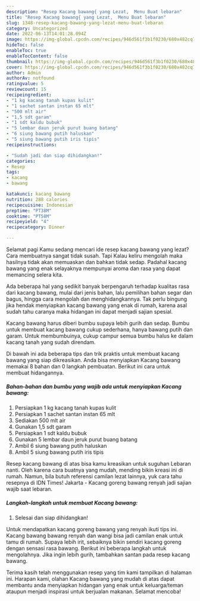 ```yaml
---
description: "Resep Kacang bawang{ yang Lezat,  Menu Buat lebaran"
title: "Resep Kacang bawang{ yang Lezat,  Menu Buat lebaran"
slug: 1348-resep-kacang-bawang-yang-lezat-menu-buat-lebaran
category: Uncategorized
date: 2022-06-13T14:01:28.094Z
image: https://img-global.cpcdn.com/recipes/946d561f3b1f0230/680x482cq70/kacang-bawang-foto-resep-utama.jpg
hideToc: false
enableToc: true
enableTocContent: false
thumbnail: https://img-global.cpcdn.com/recipes/946d561f3b1f0230/680x482cq70/kacang-bawang-foto-resep-utama.jpg
cover: https://img-global.cpcdn.com/recipes/946d561f3b1f0230/680x482cq70/kacang-bawang-foto-resep-utama.jpg
author: Admin
authorAv: notfound
ratingvalue: 5
reviewcount: 15
recipeingredient:
- "1 kg kacang tanah kupas kulit"
- "1 sachet santan instan 65 mlt"
- "500 mlt air"
- "1,5 sdt garam"
- "1 sdt kaldu bubuk"
- "5 lembar daun jeruk purut buang batang"
- "6 siung bawang putih haluskan"
- "5 siung bawang putih iris tipis"
recipeinstructions:

- "Sudah jadi dan siap dihidangkan!"
categories:
- Resep
tags:
- kacang
- bawang

katakunci: kacang bawang 
nutrition: 288 calories
recipecuisine: Indonesian
preptime: "PT38M"
cooktime: "PT58M"
recipeyield: "4"
recipecategory: Dinner

---
```



Selamat pagi Kamu sedang mencari ide resep kacang bawang yang lezat? Cara membuatnya sangat tidak susah. Tapi Kalau keliru mengolah maka hasilnya tidak akan memuaskan dan bahkan tidak sedap. Padahal kacang bawang yang enak selayaknya mempunyai aroma dan rasa yang dapat memancing selera kita.


Ada beberapa hal yang sedikit banyak berpengaruh terhadap kualitas rasa dari kacang bawang, mulai dari jenis bahan, lalu pemilihan bahan segar dan bagus, hingga cara mengolah dan menghidangkannya. Tak perlu bingung jika hendak menyiapkan kacang bawang yang enak di rumah, karena asal sudah tahu caranya maka hidangan ini dapat menjadi sajian spesial.

Kacang bawang harus diberi bumbu supaya lebih gurih dan sedap. Bumbu untuk membuat kacang bawang cukup sederhana, hanya bawang putih dan garam. Untuk membumbuinya, cukup campur semua bumbu halus ke dalam kacang tanah yang sudah direndam.


Di bawah ini ada beberapa tips dan trik praktis untuk membuat kacang bawang yang siap dikreasikan. Anda bisa menyiapkan Kacang bawang memakai 8 bahan dan 0 langkah pembuatan. Berikut ini cara untuk membuat hidangannya.

<!--inarticleads1-->

##### Bahan-bahan dan bumbu yang wajib ada untuk menyiapkan Kacang bawang:

1. Persiapkan 1 kg kacang tanah kupas kulit
1. Persiapkan 1 sachet santan instan 65 mlt
1. Sediakan 500 mlt air
1. Gunakan 1,5 sdt garam
1. Persiapkan 1 sdt kaldu bubuk
1. Gunakan 5 lembar daun jeruk purut buang batang
1. Ambil 6 siung bawang putih haluskan
1. Ambil 5 siung bawang putih iris tipis


Resep kacang bawang di atas bisa kamu kreasikan untuk suguhan Lebaran nanti. Oleh karena cara buatnya yang mudah, mending bikin kreasi ini di rumah. Namun, bila butuh referensi camilan lezat lainnya, yuk cara tahu resepnya di IDN Times! Jakarta - Kacang goreng bawang renyah jadi sajian wajib saat lebaran. 

<!--inarticleads2-->

##### Langkah-langkah untuk membuat Kacang bawang:


1. Selesai dan siap dihidangkan!

Untuk mendapatkan kacang goreng bawang yang renyah ikuti tips ini. Kacang bawang bawang renyah dan wangi bisa jadi camilan enak untuk tamu di rumah. Supaya lebih irit, sebaiknya bikin sendiri kacang goreng dengan sensasi rasa bawang. Berikut ini beberapa langkah untuk mengolahnya. Jika ingin lebih gurih, tambahkan santan pada resep kacang bawang. 

Terima kasih telah menggunakan resep yang tim kami tampilkan di halaman ini. Harapan kami, olahan Kacang bawang yang mudah di atas dapat membantu anda menyiapkan hidangan yang enak untuk keluarga/teman ataupun menjadi inspirasi untuk berjualan makanan. Selamat mencoba!
